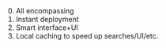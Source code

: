 ## 

0. All encompassing
1. Instant deployment
2. Smart interface+UI
3. Local caching to speed up searches/UI/etc.
